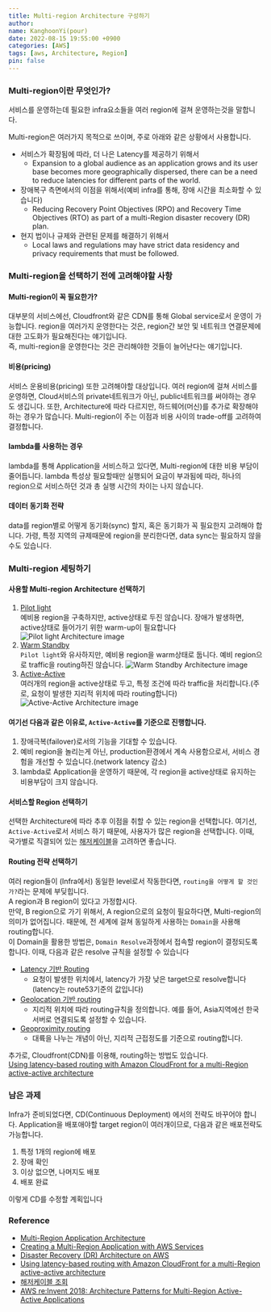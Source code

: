 ```yaml
---
title: Multi-region Architecture 구성하기
author:
name: KanghoonYi(pour)
date: 2022-08-15 19:55:00 +0900
categories: [AWS]
tags: [aws, Architecture, Region]
pin: false
---
```


### Multi-region이란 무엇인가?
서비스를 운영하는데 필요한 infra요소들을 여러 region에 걸쳐 운영하는것을 말합니다.

Multi-region은 여러가지 목적으로 쓰이며, 주로 아래와 같은 상황에서 사용합니다.
- 서비스가 확장됨에 따라, 더 나은 Latency를 제공하기 위해서
  - Expansion to a global audience as an application grows and its user base becomes more geographically dispersed, there can be a need to reduce latencies for different parts of the world.
- 장애복구 측면에서의 이점을 위해서(예비 infra를 통해, 장애 시간을 최소화할 수 있습니다)
  - Reducing Recovery Point Objectives (RPO) and Recovery Time Objectives (RTO) as part of a multi-Region disaster recovery (DR) plan.
- 현지 법이나 규제와 관련된 문제를 해결하기 위해서
  - Local laws and regulations may have strict data residency and privacy requirements that must be followed.

### Multi-region을 선택하기 전에 고려해야할 사항
#### Multi-region이 꼭 필요한가?
대부분의 서비스에선, Cloudfront와 같은 CDN를 통해 Global service로서 운영이 가능합니다. region을 여러가지 운영한다는 것은, region간 보안 및 네트워크 연결문제에 대한 고도화가 필요해진다는 얘기입니다.  
즉, multi-region을 운영한다는 것은 관리해야한 것들이 늘어난다는 얘기입니다.

#### 비용(pricing)
서비스 운용비용(pricing) 또한 고려해야할 대상입니다. 여러 region에 걸쳐 서비스를 운영하면, Cloud서비스의 private네트워크가 아닌, public네트워크를 써야하는 경우도 생깁니다.
또한, Architecture에 따라 다르지만, 하드웨어(머신)를 추가로 확장해야하는 경우가 많습니다.
Multi-region이 주는 이점과 비용 사이의 trade-off를 고려하여 결정합니다.

#### lambda를 사용하는 경우
lambda를 통해 Application을 서비스하고 있다면, Multi-region에 대한 비용 부담이 줄어듭니다. lambda 특성상 필요할때만 실행되어 요금이 부과됨에 따라, 하나의 region으로 서비스하던 것과 총 실행 시간의 차이는 나지 않습니다.

#### 데이터 동기화 전략
data를 region별로 어떻게 동기화(sync) 할지, 혹은 동기화가 꼭 필요한지 고려해야 합니다. 가령, 특정 지역의 규제때문에 region을 분리한다면, data sync는 필요하지 않을수도 있습니다. 

### Multi-region 세팅하기
#### 사용할 Multi-region Architecture 선택하기
1. [Pilot light](https://aws.amazon.com/blogs/architecture/disaster-recovery-dr-architecture-on-aws-part-iii-pilot-light-and-warm-standby/)  
   예비용 region을 구축하지만, active상태로 두진 않습니다. 장애가 발생하면, active상태로 들어가기 위한 warm-up이 필요합니다
   ![Pilot light Architecture image](https://d2908q01vomqb2.cloudfront.net/fc074d501302eb2b93e2554793fcaf50b3bf7291/2021/05/13/Figure-2.-Pilot-light-DR-strategy.png)
2. [Warm Standby](https://aws.amazon.com/blogs/architecture/disaster-recovery-dr-architecture-on-aws-part-iii-pilot-light-and-warm-standby/)  
   `Pilot light`와 유사하지만, 예비용 region을 warm상태로 둡니다. 예비 region으로 traffic을 routing하진 않습니다.
   ![Warm Standby Architecture image](https://d2908q01vomqb2.cloudfront.net/fc074d501302eb2b93e2554793fcaf50b3bf7291/2021/05/13/Figure-3.-Warm-standby-DR-strategy.png)
3. [Active-Active](https://aws.amazon.com/blogs/architecture/disaster-recovery-dr-architecture-on-aws-part-iv-multi-site-active-active/)  
   여러개의 region을 active상태로 두고, 특정 조건에 따라 traffic을 처리합니다.(주로, 요청이 발생한 지리적 위치에 따라 routing합니다)
   ![Active-Active Architecture image](https://d2908q01vomqb2.cloudfront.net/fc074d501302eb2b93e2554793fcaf50b3bf7291/2021/06/22/Figure-2.-Multi-site-active-active-DR-strategy.png)

#### 여기선 다음과 같은 이유로, `Active-Active`를 기준으로 진행합니다.
1. 장애극복(failover)로서의 기능을 기대할 수 있습니다.
2. 예비 region을 놀리는게 아닌, production환경에서 계속 사용함으로서, 서비스 경험을 개선할 수 있습니다.(network latency 감소)
3. lambda로 Application을 운영하기 때문에, 각 region을 active상태로 유지하는 비용부담이 크지 않습니다.
  
#### 서비스할 Region 선택하기
선택한 Architecture에 따라 추후 이점을 취할 수 있는 region을 선택합니다.
여기선, `Active-Active`로서 서비스 하기 때문에, 사용자가 많은 region을 선택합니다. 이때, 국가별로 직결되어 있는 [해저케이블](https://www.submarinecablemap.com/)을 고려하면 좋습니다.

#### Routing 전략 선택하기
여러 region들이 (Infra에서) 동일한 level로서 작동한다면, `routing을 어떻게 할 것인가?`라는 문제에 부딪힙니다.  
A region과 B region이 있다고 가정합시다.  
만약, B region으로 가기 위해서, A region으로의 요청이 필요하다면, Multi-region의 의미가 없어집니다. 때문에, 전 세계에 걸쳐 동일하게 사용하는 `Domain`을 사용해 routing합니다.  
이 Domain을 활용한 방법은, `Domain Resolve`과정에서 접속할 region이 결정되도록 합니다. 이때, 다음과 같은 resolve 규칙을 설정할 수 있습니다
- [Latency 기반 Routing](https://docs.aws.amazon.com/Route53/latest/DeveloperGuide/routing-policy-latency.html)
  - 요청이 발생한 위치에서, latency가 가장 낮은 target으로 resolve합니다(latency는 route53기준의 값입니다)
- [Geolocation 기반 routing](https://docs.aws.amazon.com/Route53/latest/DeveloperGuide/routing-policy-geo.html)
  - 지리적 위치에 따라 routing규칙을 정의합니다. 예를 들어, Asia지역에선 한국서버로 연결되도록 설정할 수 있습니다.
- [Geoproximity routing](https://docs.aws.amazon.com/Route53/latest/DeveloperGuide/routing-policy-geoproximity.html)
  - 대륙을 나누는 개념이 아닌, 지리적 근접정도를 기준으로 routing합니다.

추가로, Cloudfront(CDN)를 이용해, routing하는 방법도 있습니다.  
[Using latency-based routing with Amazon CloudFront for a multi-Region active-active architecture](https://aws.amazon.com/ko/blogs/networking-and-content-delivery/latency-based-routing-leveraging-amazon-cloudfront-for-a-multi-region-active-active-architecture/)

### 남은 과제
Infra가 준비되었다면, CD(Continuous Deployment) 에서의 전략도 바꾸어야 합니다. Application을 배포애야할 target region이 여러개이므로, 다음과 같은 배포전략도 가능합니다.  
1. 특정 1개의 region에 배포
2. 장애 확인
3. 이상 없으면, 나머지도 배포
4. 배포 완료

이렇게 CD를 수정할 계획입니다

### Reference
- [Multi-Region Application Architecture](https://aws.amazon.com/ko/solutions/implementations/multi-region-application-architecture/)
- [Creating a Multi-Region Application with AWS Services](https://aws.amazon.com/ko/blogs/architecture/creating-a-multi-region-application-with-aws-services-part-1-compute-and-security/)
- [Disaster Recovery (DR) Architecture on AWS](https://aws.amazon.com/blogs/architecture/disaster-recovery-dr-architecture-on-aws-part-iii-pilot-light-and-warm-standby/)
- [Using latency-based routing with Amazon CloudFront for a multi-Region active-active architecture](https://aws.amazon.com/ko/blogs/networking-and-content-delivery/latency-based-routing-leveraging-amazon-cloudfront-for-a-multi-region-active-active-architecture/)
- [해저케이블 조회](https://www.submarinecablemap.com/)
- [AWS re:Invent 2018: Architecture Patterns for Multi-Region Active-Active Applications](https://www.youtube.com/watch?v=2e29I3dA8o4)
